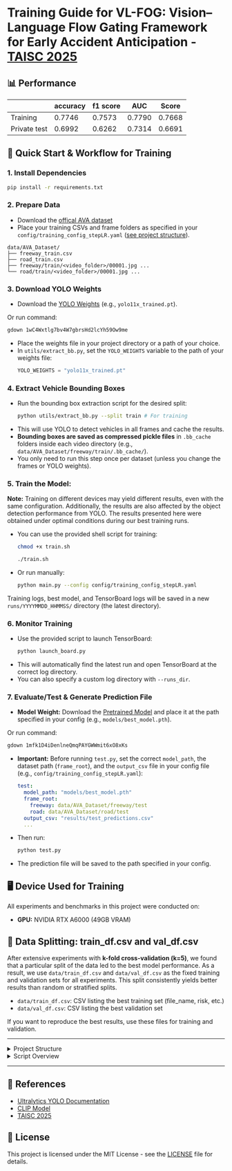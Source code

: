 # Training Guide for VL-FOG: Vision–Language Flow Gating Framework for Early Accident Anticipation - [TAISC 2025](https://sites.google.com/view/avss2025-tw/taisc)


## 📊 Performance

|              | accuracy | f1 score | AUC    | Score  |
|--------------|----------|----------|--------|--------|
| Training  | 0.7746   | 0.7573   | 0.7790 | 0.7668 |
| Private test | 0.6992   | 0.6262   | 0.7314 | 0.6691 |



## 🚀 Quick Start & Workflow for Training

### 1. **Install Dependencies**

```bash
pip install -r requirements.txt
```

### 2. **Prepare Data**
- Download the [offical AVA dataset](https://drive.google.com/file/d/1F1Vaat_ZrpITtDtlo4WB5cwUHEfMYon2/view)
- Place your training CSVs and frame folders as specified in your `config/training_config_stepLR.yaml` ([see project structure](#project-structure)).
```
data/AVA_Dataset/
├── freeway_train.csv
├── road_train.csv
├── freeway/train/<video_folder>/00001.jpg ...
└── road/train/<video_folder>/00001.jpg ...
```

### 3. **Download YOLO Weights**
- Download the [YOLO Weights](https://drive.google.com/file/d/1wC4Wxtlg7bv4W7gbrsHd2lcYh59Ow9me/view?usp=sharing) (e.g., `yolo11x_trained.pt`).

Or run command:
```bash
gdown 1wC4Wxtlg7bv4W7gbrsHd2lcYh59Ow9me
```
- Place the weights file in your project directory or a path of your choice.
- In `utils/extract_bb.py`, set the `YOLO_WEIGHTS` variable to the path of your weights file:
  ```python
  YOLO_WEIGHTS = "yolo11x_trained.pt"
  ```

### 4. **Extract Vehicle Bounding Boxes**

- Run the bounding box extraction script for the desired split:
  ```bash
  python utils/extract_bb.py --split train # For training
  ```
- This will use YOLO to detect vehicles in all frames and cache the results.
- **Bounding boxes are saved as compressed pickle files** in `.bb_cache` folders inside each video directory (e.g., `data/AVA_Dataset/freeway/train/.bb_cache/`).
- You only need to run this step once per dataset (unless you change the frames or YOLO weights).

### 5. **Train the Model**:

**Note:** Training on different devices may yield different results, even with the same configuration. Additionally, the results are also affected by the object detection performance from YOLO. The results presented here were obtained under optimal conditions during our best training runs.

- You can use the provided shell script for training:
  ```bash
  chmod +x train.sh
  ```
  ```bash
  ./train.sh
  ```
- Or run manually:
  ```bash
  python main.py --config config/training_config_stepLR.yaml
  ```

Training logs, best model, and TensorBoard logs will be saved in a new `runs/YYYYMMDD_HHMMSS/` directory (the latest directory).

### 6. **Monitor Training**

- Use the provided script to launch TensorBoard:
  ```bash
  python launch_board.py
  ```
- This will automatically find the latest run and open TensorBoard at the correct log directory.
- You can also specify a custom log directory with `--runs_dir`.

### 7. **Evaluate/Test & Generate Prediction File**

- **Model Weight:** Download the [Pretrained Model](https://drive.google.com/file/d/1mfk1D4iDenlneQmqPAYGWWmit6xO8xKs/view?usp=sharing) and place it at the path specified in your config (e.g., `models/best_model.pth`).  

Or run command:
```bash
gdown 1mfk1D4iDenlneQmqPAYGWWmit6xO8xKs
```
- **Important:** Before running `test.py`, set the correct `model_path`, the dataset path (`frame_root`), and the `output_csv` file in your config file (e.g., `config/training_config_stepLR.yaml`):
  ```yaml
  test:
    model_path: "models/best_model.pth"
    frame_root: 
      freeway: data/AVA_Dataset/freeway/test
      road: data/AVA_Dataset/road/test
    output_csv: "results/test_predictions.csv"
    ...
  ```
- Then run:
  ```bash
  python test.py
  ```
- The prediction file will be saved to the path specified in your config.

## 🖥️ Device Used for Training

All experiments and benchmarks in this project were conducted on:

- **GPU:** NVIDIA RTX A6000 (49GB VRAM)


## 🧪 Data Splitting: train_df.csv and val_df.csv

After extensive experiments with **k-fold cross-validation (k=5)**, we found that a particular split of the data led to the best model performance. As a result, we use `data/train_df.csv` and `data/val_df.csv` as the fixed training and validation sets for all experiments. This split consistently yields better results than random or stratified splits.

- `data/train_df.csv`: CSV listing the best training set (file_name, risk, etc.)
- `data/val_df.csv`: CSV listing the best validation set

If you want to reproduce the best results, use these files for training and validation.

---

<details>
<summary id="project-structure">Project Structure</summary>

```
TAISC-Challenge/
├── main.py                # Main training script
├── test.py                # Model evaluation script
├── launch_board.py        # Launch TensorBoard easily
├── train.sh               # Shell script for training
├── config/
│   ├── training_config_stepLR.yaml # Main configuration file
│   └── training_config_plateau.yaml
├── data/
│   ├── data_loader.py     # Data loading utilities
│   ├── dataset.py         # Dataset class with caching
│   ├── train_df.csv       # Best training split
│   ├── val_df.csv         # Best validation split 
│   └── augmentation.py    # Data augmentation
│   └── AVA_Dataset/       # <--- Folder containing video frame folders 
│       ├── freeway_train.csv
│       ├── road_train.csv
│       ├── freeway/
│       │   └── train/
│       │       └── <video_folder>/
│       │           ├── 00001.jpg
│       │           ├── 00002.jpg
│       │           └── ...
│       └── road/
│           └── train/
│               └── <video_folder>/
│                   ├── 00001.jpg
│                   ├── 00002.jpg
│                   └── ...
├── models/
│   ├── model_loader.py    # Model loading logic
│   └── clip_fusion_net.py # Model architecture
├── utils/
│   ├── config.py          # Config loading
│   ├── setup.py           # Training setup utilities
│   ├── log.py             # Logging helpers
│   ├── training.py        # Training loop and helpers
│   ├── board.py           # TensorBoard utilities
│   ├── seed.py            # Random seed setup
│   ├── extract_bb.py      # YOLO vehicle detection
│   └── optical_flow.py    # Optical flow feature extraction
├── runs/                  # Training outputs (created automatically)
│   └── YYYYMMDD_HHMMSS/
│       ├── best_model.pth
│       ├── log.txt
│       └── tensorboard/
└── requirements.txt       # Python dependencies
```

</details>

<details>
<summary>Script Overview</summary>

### main.py
- Loads config and sets up directories, logging, and TensorBoard
- Initializes model, optimizer, loss, scheduler, and data loaders
- Runs the training loop with early stopping and best model saving
- Logs all progress and metrics
- Supports custom config via `--config` argument

### test.py
- Loads the best model and runs inference on the test set
- Saves predictions to CSV

### utils/extract_bb.py
- Uses YOLO to detect vehicles in video frames
- Caches bounding box data for efficient processing
- Supports multiprocessing for faster extraction
- **Bounding boxes are saved in `.bb_cache` folders inside each video directory.**

### utils/optical_flow.py
- Computes optical flow features using detected vehicle bounding boxes
- Implements caching for performance optimization
- Provides both basic and bounding box-aware flow extraction

### launch_board.py
- Use this script to launch TensorBoard for the latest run or a custom log directory.
- Example:
  ```bash
  python launch_board.py --latest
  ```

</details>

---

## 🔗 References

- [Ultralytics YOLO Documentation](https://docs.ultralytics.com/)
- [CLIP Model](https://github.com/openai/CLIP)
- [TAISC 2025](https://sites.google.com/view/avss2025-tw/taisc)


## 📜 License

This project is licensed under the MIT License - see the [LICENSE](LICENSE) file for details.